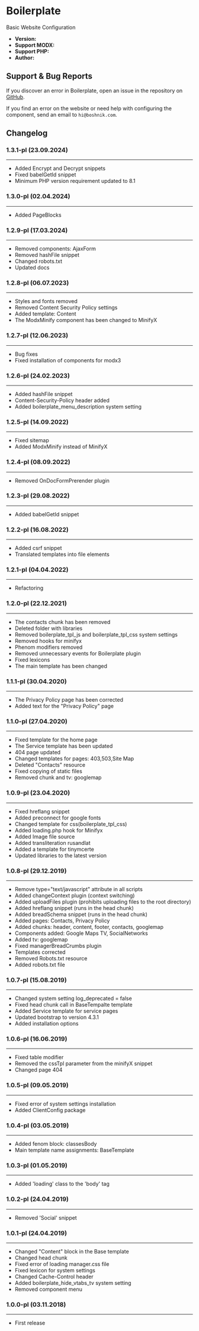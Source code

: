 # Boilerplate
Basic Website Configuration

- **Version:** <Badge type="tip" text="1.3.1-pl" />
- **Support MODX:** <Badge type="warning" text="2 / 3" />
- **Support PHP:** <Badge type="danger" text="^8.1" />
- **Author:** <Badge type="info" text="Boshnik" />

## Support & Bug Reports

If you discover an error in Boilerplate, open an issue in the repository on [GitHub](https://github.com/Boshnik/Boilerplate).

If you find an error on the website or need help with configuring the component, send an email to `hi@boshnik.com`.

## Changelog

### 1.3.1-pl (23.09.2024)
---
- Added Encrypt and Decrypt snippets
- Fixed babelGetId snippet
- Minimum PHP version requirement updated to 8.1

### 1.3.0-pl (02.04.2024)
---
- Added PageBlocks

### 1.2.9-pl (17.03.2024)
---
- Removed components: AjaxForm
- Removed hashFile snippet
- Changed robots.txt
- Updated docs

### 1.2.8-pl (06.07.2023)
---
- Styles and fonts removed
- Removed Content Security Policy settings
- Added template: Content
- The ModxMinify component has been changed to MinifyX

### 1.2.7-pl (12.06.2023)
---
- Bug fixes
- Fixed installation of components for modx3

### 1.2.6-pl (24.02.2023)
---
- Added hashFile snippet
- Content-Security-Policy header added
- Added boilerplate_menu_description system setting

### 1.2.5-pl (14.09.2022)
---
- Fixed sitemap
- Added ModxMinify instead of MinifyX

### 1.2.4-pl (08.09.2022)
---
- Removed OnDocFormPrerender plugin

### 1.2.3-pl (29.08.2022)
---
- Added babelGetId snippet

### 1.2.2-pl (16.08.2022)
---
- Added csrf snippet
- Translated templates into file elements

### 1.2.1-pl (04.04.2022)
---
- Refactoring

### 1.2.0-pl (22.12.2021)
---
- The contacts chunk has been removed
- Deleted folder with libraries
- Removed boilerplate_tpl_js and boilerplate_tpl_css system settings
- Removed hooks for minifyx
- Phenom modifiers removed
- Removed unnecessary events for Boilerplate plugin
- Fixed lexicons
- The main template has been changed

### 1.1.1-pl (30.04.2020)
---
- The Privacy Policy page has been corrected
- Added text for the "Privacy Policy" page

### 1.1.0-pl (27.04.2020)
---
- Fixed template for the home page
- The Service template has been updated
- 404 page updated
- Changed templates for pages: 403,503,Site Map
- Deleted "Contacts" resource
- Fixed copying of static files
- Removed chunk and tv: googlemap

### 1.0.9-pl (23.04.2020)
---
- Fixed hreflang snippet
- Added preconnect for google fonts
- Changed template for css(boilerplate_tpl_css)
- Added loading.php hook for Minifyx
- Added Image file source
- Added transliteration rusandlat
- Added a template for tinymcerte
- Updated libraries to the latest version

### 1.0.8-pl (29.12.2019)
---
- Remove type="text/javascript" attribute in all scripts
- Added changeContext plugin (context switching)
- Added uploadFiles plugin (prohibits uploading files to the root directory)
- Added hreflang snippet (runs in the head chunk)
- Added breadSchema snippet (runs in the head chunk)
- Added pages: Contacts, Privacy Policy
- Added chunks: header, content, footer, contacts, googlemap
- Components added: Google Maps TV, SocialNetworks
- Added tv: googlemap
- Fixed managerBreadCrumbs plugin
- Templates corrected
- Removed Robots.txt resource
- Added robots.txt file

### 1.0.7-pl (15.08.2019)
---
- Changed system setting log_deprecated = false
- Fixed head chunk call in BaseTempalte template
- Added Service template for service pages
- Updated bootstrap to version 4.3.1
- Added installation options

### 1.0.6-pl (16.06.2019)
---
- Fixed table modifier
- Removed the cssTpl parameter from the minifyX snippet
- Changed page 404

### 1.0.5-pl (09.05.2019)
---
- Fixed error of system settings installation
- Added ClientConfig package

### 1.0.4-pl (03.05.2019)
---
- Added fenom block: classesBody
- Main template name assignments: BaseTemplate

### 1.0.3-pl (01.05.2019)
---
- Added 'loading' class to the 'body' tag

### 1.0.2-pl (24.04.2019)
---
- Removed 'Social' snippet

### 1.0.1-pl (24.04.2019)
---
- Changed "Content" block in the Base template
- Changed head chunk
- Fixed error of loading manager.css file
- Fixed lexicon for system settings
- Changed Cache-Control header
- Added boilerplate_hide_vtabs_tv system setting
- Removed component menu

### 1.0.0-pl (03.11.2018)
---
- First release